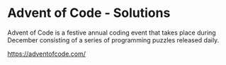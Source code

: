 # Advent of Code - Solutions

Advent of Code is a festive annual coding event that takes place during
December consisting of a series of programming puzzles released daily.

https://adventofcode.com/
